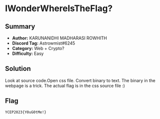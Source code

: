 IWonderWhereIsTheFlag?
===

## Summary
* **Author:** KARUNANIDHI MADHARASI ROWHITH
* **Discord Tag:** Astrowmist#6245
* **Category:** Web + Crypto?
* **Difficulty:** Easy

## Solution
Look at source code.Open css file.
Convert binary to text.
The binary in the webpage is a trick.
The actual flag is in the css source file :)

## Flag
```
YCEP2023{Y0uG0tMe!}
```
